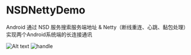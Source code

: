 # NSDNettyDemo
Android 通过 NSD 服务搜索服务端地址 &amp;  Netty（断线重连、心跳、黏包处理） 实现两个Android系统端的长连接通讯

![Alt text](https://github.com/mayubao/KuaiChuan/blob/master/ScreenShot/home.gif)
![handle](https://github.com/thisfeng/NSDNettyDemo/blob/master/image/IMG20180601171657.jpg)
